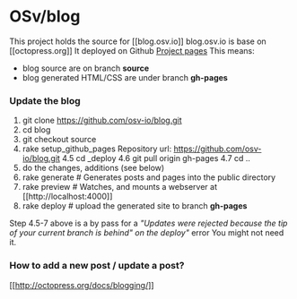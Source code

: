 OSv/blog
====

This project holds the source for [[blog.osv.io]]
blog.osv.io is base on [[octopress.org]]
It deployed on Github [Project pages](http://octopress.org/docs/deploying/github/)
This means: 
* blog source are on branch **source**
* blog generated HTML/CSS are under branch **gh-pages**

### Update the blog
1. git clone https://github.com/osv-io/blog.git
2. cd blog
3. git checkout source
4. rake setup_github_pages 
     Repository url: https://github.com/osv-io/blog.git
4.5 cd _deploy
4.6 git pull origin gh-pages
4.7 cd ..
5. do the changes, additions (see below)
6. rake generate   # Generates posts and pages into the public directory
7. rake preview    # Watches, and mounts a webserver at [[http://localhost:4000]]
8. rake deploy     # upload the generated site to branch **gh-pages**

Step 4.5-7 above is a by pass for a *"Updates were rejected because the
tip of your current branch is behind" on the deploy"* error
You might not need it.

### How to add a new post / update a post?
[[http://octopress.org/docs/blogging/]]

